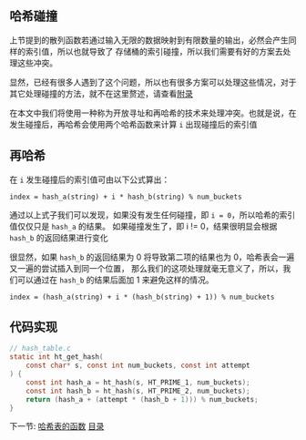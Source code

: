 ## 哈希碰撞

上节提到的散列函数若通过输入无限的数据映射到有限数量的输出，必然会产生同样的索引值，所以也就导致了
存储桶的索引碰撞，所以我们需要有好的方案去处理这些冲突。

显然，已经有很多人遇到了这个问题，所以也有很多方案可以处理这些情况，对于其它处理碰撞的方法，就不在这里赘述，请查看[附录](../07-appendix)

在本文中我们将使用一种称为开放寻址和再哈希的技术来处理冲突。也就是说，在发生碰撞后，再哈希会使用两个哈希函数来计算 `i` 出现碰撞后的索引值

## 再哈希

在 `i` 发生碰撞后的索引值可由以下公式算出：

```
index = hash_a(string) + i * hash_b(string) % num_buckets
```

通过以上式子我们可以发现，如果没有发生任何碰撞，即 `i = 0`，所以哈希的索引值仅仅只是 `hash_a` 的结果。
如果碰撞发生了，即 i != 0，结果很明显会根据 `hash_b` 的返回结果进行变化

很显然，如果 `hash_b` 的返回结果为 0 将导致第二项的结果也为 0，哈希表会一遍又一遍的尝试插入到同一个位置，
那么我们的这项处理就毫无意义了，所以，我们可以通过在 `hash_b` 的结果后面加 1 来避免这样的情况。

```
index = (hash_a(string) + i * (hash_b(string) + 1)) % num_buckets
```

## 代码实现

```c
// hash_table.c
static int ht_get_hash(
    const char* s, const int num_buckets, const int attempt
) {
    const int hash_a = ht_hash(s, HT_PRIME_1, num_buckets);
    const int hash_b = ht_hash(s, HT_PRIME_2, num_buckets);
    return (hash_a + (attempt * (hash_b + 1))) % num_buckets;
}
```

下一节: [哈希表的函数](../05-methods)
[目录](/.translations/cn/README.md#目录)
